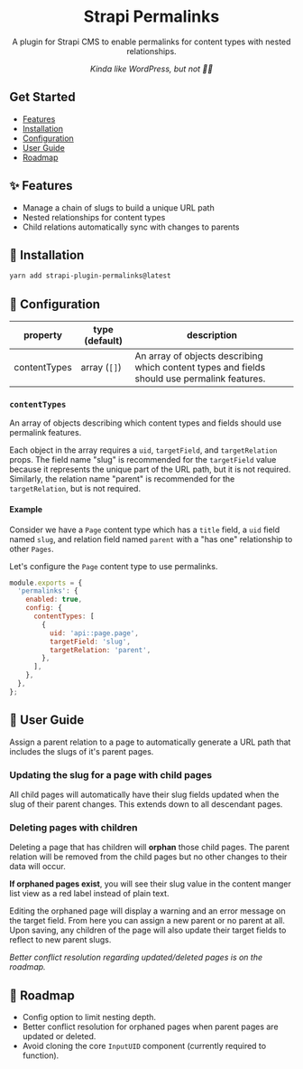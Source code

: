 <div align="center">
  <h1>Strapi Permalinks</h1>
  <p>A plugin for Strapi CMS to enable permalinks for content types with nested relationships.</p>
  <p><em>Kinda like WordPress, but not 👍🏻</em></p>
</div>

## Get Started

* [Features](#features)
* [Installation](#installation)
* [Configuration](#configuration)
* [User Guide](#user-guide)
* [Roadmap](#roadmap)

## <a id="features"></a>✨ Features
* Manage a chain of slugs to build a unique URL path
* Nested relationships for content types
* Child relations automatically sync with changes to parents

## <a id="installation"></a>💎 Installation
```bash
yarn add strapi-plugin-permalinks@latest
```

## <a id="configuration"></a>🔧 Configuration
| property | type (default) | description |
| - | - | - |
| contentTypes | array (`[]`) | An array of objects describing which content types and fields should use permalink features. |

### `contentTypes`
An array of objects describing which content types and fields should use permalink features.

Each object in the array requires a `uid`, `targetField`, and `targetRelation` props. The field name "slug" is recommended for the `targetField` value because it represents the unique part of the URL path, but it is not required. Similarly, the relation name "parent" is recommended for the `targetRelation`, but is not required.

#### Example
Consider we have a `Page` content type which has a `title` field, a `uid` field named `slug`, and relation field named `parent` with a "has one" relationship to other `Pages`.

Let's configure the `Page` content type to use permalinks.

```js
module.exports = {
  'permalinks': {
    enabled: true,
    config: {
      contentTypes: [
        {
          uid: 'api::page.page',
          targetField: 'slug',
          targetRelation: 'parent',
        },
      ],
    },
  },
};
```

## <a id="user-guide"></a>📘 User Guide
Assign a parent relation to a page to automatically generate a URL path that includes the slugs of it's parent pages.

### Updating the slug for a page with child pages
All child pages will automatically have their slug fields updated when the slug of their parent changes. This extends down to all descendant pages.

### Deleting pages with children
Deleting a page that has children will **orphan** those child pages. The parent relation will be removed from the child pages but no other changes to their data will occur.

**If orphaned pages exist**, you will see their slug value in the content manger list view as a red label instead of plain text.

Editing the orphaned page will display a warning and an error message on the target field. From here you can assign a new parent or no parent at all. Upon saving, any children of the page will also update their target fields to reflect to new parent slugs.

*Better conflict resolution regarding updated/deleted pages is on the roadmap.*

## <a id="roadmap"></a>🚧 Roadmap
* Config option to limit nesting depth.
* Better conflict resolution for orphaned pages when parent pages are updated or deleted.
* Avoid cloning the core `InputUID` component (currently required to function).
